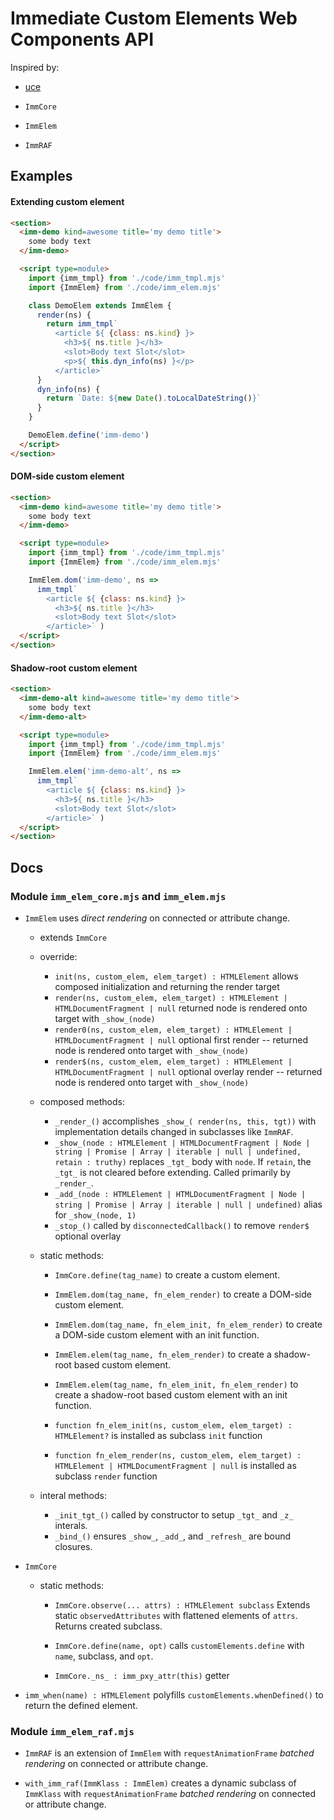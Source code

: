 # Immediate Custom Elements Web Components API

Inspired by:
- [uce](https://github.com/WebReflection/uce#readme)

- `ImmCore`
- `ImmElem`
- `ImmRAF`

## Examples

#### Extending custom element

```html
<section>
  <imm-demo kind=awesome title='my demo title'>
    some body text
  </imm-demo>

  <script type=module>
    import {imm_tmpl} from './code/imm_tmpl.mjs'
    import {ImmElem} from './code/imm_elem.mjs'

    class DemoElem extends ImmElem {
      render(ns) {
        return imm_tmpl`
          <article ${ {class: ns.kind} }>
            <h3>${ ns.title }</h3>
            <slot>Body text Slot</slot>
            <p>${ this.dyn_info(ns) }</p>
          </article>`
      }
      dyn_info(ns) {
        return `Date: ${new Date().toLocalDateString()}`
      }
    }

    DemoElem.define('imm-demo')
  </script>
</section>
```

#### DOM-side custom element

```html
<section>
  <imm-demo kind=awesome title='my demo title'>
    some body text
  </imm-demo>

  <script type=module>
    import {imm_tmpl} from './code/imm_tmpl.mjs'
    import {ImmElem} from './code/imm_elem.mjs'

    ImmElem.dom('imm-demo', ns =>
      imm_tmpl`
        <article ${ {class: ns.kind} }>
          <h3>${ ns.title }</h3>
          <slot>Body text Slot</slot>
        </article>` )
  </script>
</section>
```

#### Shadow-root custom element

```html
<section>
  <imm-demo-alt kind=awesome title='my demo title'>
    some body text
  </imm-demo-alt>

  <script type=module>
    import {imm_tmpl} from './code/imm_tmpl.mjs'
    import {ImmElem} from './code/imm_elem.mjs'

    ImmElem.elem('imm-demo-alt', ns =>
      imm_tmpl`
        <article ${ {class: ns.kind} }>
          <h3>${ ns.title }</h3>
          <slot>Body text Slot</slot>
        </article>` )
  </script>
</section>
```

## Docs

### Module `imm_elem_core.mjs` and `imm_elem.mjs`

- `ImmElem` uses *direct rendering* on connected or attribute change.
  - extends `ImmCore`

  - override:
    - `init(ns, custom_elem, elem_target) : HTMLElement` allows composed initialization and returning the render target
    - `render(ns, custom_elem, elem_target) : HTMLElement | HTMLDocumentFragment | null` returned node is rendered onto target with `_show_(node)`
    - `render0(ns, custom_elem, elem_target) : HTMLElement | HTMLDocumentFragment | null` optional first render -- returned node is rendered onto target with `_show_(node)`
    - `render$(ns, custom_elem, elem_target) : HTMLElement | HTMLDocumentFragment | null` optional overlay render -- returned node is rendered onto target with `_show_(node)`

  - composed methods:
    - `_render_()` accomplishes `_show_( render(ns, this, tgt))` with implementation details changed in subclasses like `ImmRAF`.
    - `_show_(node : HTMLElement | HTMLDocumentFragment | Node | string | Promise | Array | iterable | null | undefined, retain : truthy)` replaces `_tgt_` body with `node`. If `retain`, the `_tgt_` is not cleared before extending. Called primarily by `_render_`.
    - `_add_(node : HTMLElement | HTMLDocumentFragment | Node | string | Promise | Array | iterable | null | undefined)` alias for `_show_(node, 1)`
    - `_stop_()` called by `disconnectedCallback()` to remove `render$` optional overlay

  - static methods:
    - `ImmCore.define(tag_name)` to create a custom element.
    - `ImmElem.dom(tag_name, fn_elem_render)` to create a DOM-side custom element.
    - `ImmElem.dom(tag_name, fn_elem_init, fn_elem_render)` to create a DOM-side custom element with an init function.
    - `ImmElem.elem(tag_name, fn_elem_render)` to create a shadow-root based custom element.
    - `ImmElem.elem(tag_name, fn_elem_init, fn_elem_render)` to create a shadow-root based custom element with an init function.

    - `function fn_elem_init(ns, custom_elem, elem_target) : HTMLElement?` is installed as subclass `init` function
    - `function fn_elem_render(ns, custom_elem, elem_target) : HTMLElement | HTMLDocumentFragment | null` is installed as subclass `render` function

  - interal methods:
    - `_init_tgt_()` called by constructor to setup `_tgt_` and `_z_` interals.
    - `_bind_()` ensures `_show_`, `_add_`, and `_refresh_` are bound closures.


- `ImmCore` 

  - static methods:
    - `ImmCore.observe(... attrs) : HTMLElement subclass` 
      Extends static `observedAttributes` with flattened elements of `attrs`.  Returns created subclass.

    - `ImmCore.define(name, opt)` calls `customElements.define` with `name`, subclass, and `opt`.
    - `ImmCore._ns_ : imm_pxy_attr(this)` getter


- `imm_when(name) : HTMLElement` polyfills `customElements.whenDefined()` to return the defined element.


### Module `imm_elem_raf.mjs`

- `ImmRAF` is an extension of `ImmElem`
  with `requestAnimationFrame` *batched rendering* on connected or attribute change.

- `with_imm_raf(ImmKlass : ImmElem)` creates a dynamic subclass of `ImmKlass`
  with `requestAnimationFrame` *batched rendering* on connected or attribute change.

